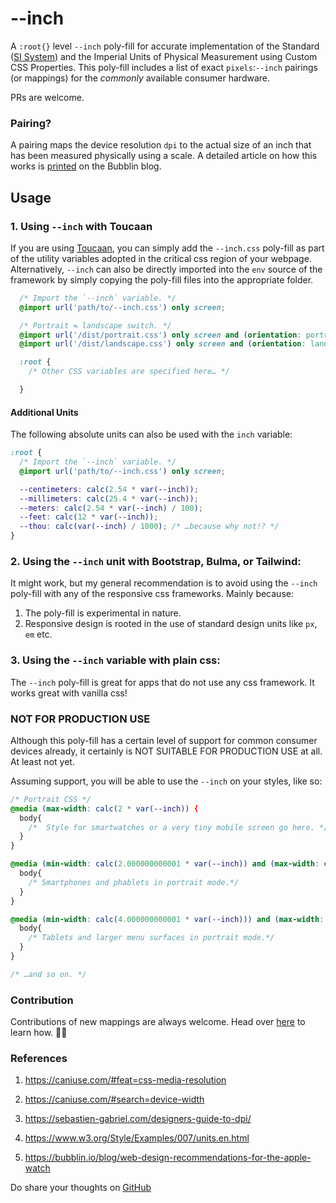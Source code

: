 # --inch
A `:root{}` level `--inch` poly-fill for accurate implementation of the Standard ([SI System](https://en.wikipedia.org/wiki/International_System_of_Units)) and the Imperial Units of Physical Measurement using Custom CSS Properties. This poly-fill includes a list of exact `pixels`:`--inch` pairings (or mappings) for the _commonly_ available consumer hardware.

PRs are welcome.

### Pairing?
A pairing maps the device resolution `dpi` to the actual size of an inch that has been measured physically using a scale. A detailed article on how this works is [printed](https://bubblin.io/blog/inch) on the Bubblin blog.


## Usage

### 1. Using `--inch` with Toucaan 
If you are using [Toucaan](https://toucaan.com), you can simply add the `--inch.css` poly-fill as part of the utility variables adopted in the critical css region of your webpage. Alternatively, `--inch` can also be directly imported into the `env` source of the framework by simply copying the poly-fill files into the appropriate folder.

```css
  /* Import the `--inch` variable. */
  @import url('path/to/--inch.css') only screen;

  /* Portrait ⇋ landscape switch. */
  @import url('/dist/portrait.css') only screen and (orientation: portrait);
  @import url('/dist/landscape.css') only screen and (orientation: landscape);

  :root {
    /* Other CSS variables are specified here… */

  }
```

#### Additional Units

The following absolute units can also be used with the `inch` variable:

```css
:root {
  /* Import the `--inch` variable. */
  @import url('path/to/--inch.css') only screen;

  --centimeters: calc(2.54 * var(--inch));
  --millimeters: calc(25.4 * var(--inch));
  --meters: calc(2.54 * var(--inch) / 100);
  --feet: calc(12 * var(--inch));
  --thou: calc(var(--inch) / 1000); /* …because why not!? */
}
```

### 2. Using the `--inch` unit with Bootstrap, Bulma, or Tailwind:

It might work, but my general recommendation is to avoid using the `--inch` poly-fill with any of the responsive css frameworks. Mainly because:

1. The poly-fill is experimental in nature.
2. Responsive design is rooted in the use of standard design units like `px`, `em` etc.

### 3. Using the `--inch` variable with plain css:
The `--inch` poly-fill is great for apps that do not use any css framework. It works great with vanilla css!

### NOT FOR PRODUCTION USE
Although this poly-fill has a certain level of support for common consumer devices already, it certainly is NOT SUITABLE FOR PRODUCTION USE at all. At least not yet.

Assuming support, you will be able to use the `--inch` on your styles, like so:

```css
/* Portrait CSS */
@media (max-width: calc(2 * var(--inch)) {
  body{
    /*  Style for smartwatches or a very tiny mobile screen go here. */
  }
}

@media (min-width: calc(2.000000000001 * var(--inch)) and (max-width: calc(4 * var(--inch))) {
  body{
    /* Smartphones and phablets in portrait mode.*/
  }
}

@media (min-width: calc(4.000000000001 * var(--inch))) and (max-width: calc(8 * var(--inch))) {
  body{
    /* Tablets and larger menu surfaces in portrait mode.*/
  }
}

/* …and so on. */

```

### Contribution

Contributions of new mappings are always welcome. Head over [here](https://github.com/Toucaan/--inch/blob/master/CONTRIBUTING.md) to learn how. 🙏🏻

### References

1. https://caniuse.com/#feat=css-media-resolution

2. https://caniuse.com/#search=device-width

3. https://sebastien-gabriel.com/designers-guide-to-dpi/

4. https://www.w3.org/Style/Examples/007/units.en.html

5. https://bubblin.io/blog/web-design-recommendations-for-the-apple-watch

Do share your thoughts on [GitHub](https://github.com/Toucaan/--inch/discussions)